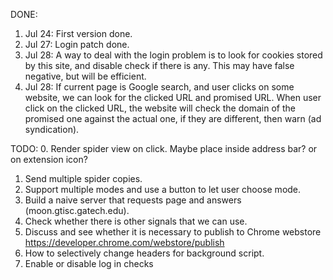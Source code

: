 DONE:
1. Jul 24: First version done.
2. Jul 27: Login patch done.
3. Jul 28: A way to deal with the login problem is to look for cookies stored by this site, and disable check if there
is any. This may have false negative, but will be efficient.
4. Jul 28: If current page is Google search, and user clicks on some website, we can look for the clicked URL and
promised URL. When user click on the clicked URL, the website will check the domain of the promised one against the
actual one, if they are different, then warn (ad syndication).

TODO:
0. Render spider view on click. Maybe place inside address bar? or on extension icon?
1. Send multiple spider copies.
2. Support multiple modes and use a button to let user choose mode.
3. Build a naive server that requests page and answers (moon.gtisc.gatech.edu).
4. Check whether there is other signals that we can use.
5. Discuss and see whether it is necessary to publish to Chrome webstore https://developer.chrome.com/webstore/publish
6. How to selectively change headers for background script.
7. Enable or disable log in checks

